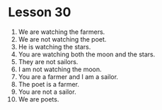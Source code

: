 # Lesson 30

1. We are watching the farmers.
2. We are not watching the poet.
3. He is watching the stars.
4. You are watching both the moon and the stars.
5. They are not sailors.
6. I am not watching the moon.
7. You are a farmer and I am a sailor.
8. The poet is a farmer.
9. You are not a sailor.
10. We are poets.
